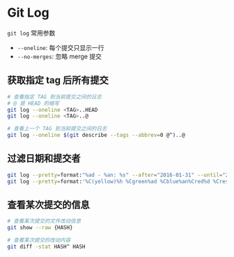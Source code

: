 # Git Log

`git log` 常用参数

- `--oneline`: 每个提交只显示一行
- `--no-merges`: 忽略 merge 提交

## 获取指定 tag 后所有提交

```bash
# 查看指定 TAG 到当前提交之间的日志
# @ 是 HEAD 的缩写
git log --oneline <TAG>..HEAD
git log --oneline <TAG>..@

# 查看上一个 TAG 到当前提交之间的日志
git log --oneline $(git describe --tags --abbrev=0 @^)..@
```

## 过滤日期和提交者

```bash
git log --pretty=format:"%ad - %an: %s" --after="2016-01-31" --until="2017-03-10" --author="John Doe"
git log --pretty=format:'%C(yellow)%h %Cgreen%ad %Cblue%an%Cred%d %Creset%s' --date=short
```

## 查看某次提交的信息

```bash
# 查看某次提交的文件改动信息
git show --raw {HASH}

# 查看某次提交的改动内容
git diff -stat HASH^ HASH
```

